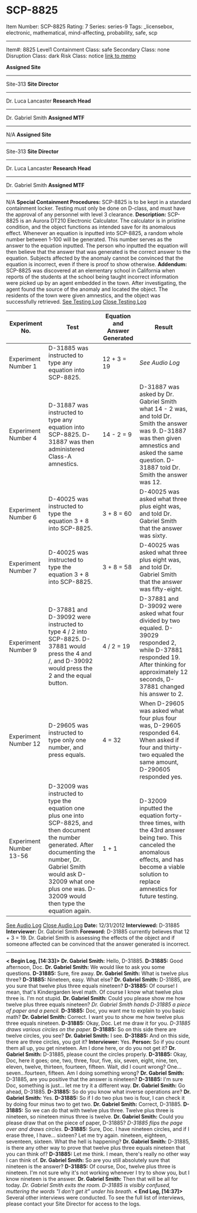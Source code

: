 # SCP-8825
Item Number: SCP-8825
Rating: 7
Series: series-9
Tags: _licensebox, electronic, mathematical, mind-affecting, probability, safe, scp

---

Item#: 8825
Level1
Containment Class:
safe
Secondary Class:
none
Disruption Class:
dark
Risk Class:
notice
[link to memo](/classification-committee-memo)  

**Assigned Site**
* * *
Site-313
**Site Director**
* * *
Dr. Luca Lancaster
**Research Head**
* * *
Dr. Gabriel Smith
**Assigned MTF**
* * *
N/A
**Assigned Site**
* * *
Site-313
**Site Director**
* * *
Dr. Luca Lancaster
**Research Head**
* * *
Dr. Gabriel Smith
**Assigned MTF**
* * *
N/A
**Special Containment Procedures:** SCP-8825 is to be kept in a standard containment locker. Testing must only be done on D-class, and must have the approval of any personnel with level 3 clearance.
**Description:** SCP-8825 is an Aurora DT210 Electronic Calculator. The calculator is in pristine condition, and the object functions as intended save for its anomalous effect. Whenever an equation is inputted into SCP-8825, a random whole number between 1-100 will be generated. This number serves as the answer to the equation inputted. The person who inputted the equation will then believe that the answer that was generated is the correct answer to the equation. Subjects affected by the anomaly cannot be convinced that the equation is incorrect, even if there is proof to show otherwise.
**Addendum:** SCP-8825 was discovered at an elementary school in California when reports of the students at the school being taught incorrect information were picked up by an agent embedded in the town. After investigating, the agent found the source of the anomaly and located the object. The residents of the town were given amnestics, and the object was successfully retrieved.
[See Testing Log](javascript:;)
[Close Testing Log](javascript:;)
  
Experiment No. | Test | Equation and Answer Generated | Result  
---|---|---|---  
Experiment Number 1 | D-31885 was instructed to type any equation into SCP-8825. | 12 + 3 = 19 | _See Audio Log_  
Experiment Number 4 | D-31887 was instructed to type any equation into SCP-8825. D-31887 was then administered Class-A amnestics. | 14 - 2 = 9 | D-31887 was asked by Dr. Gabriel Smith what 14 - 2 was, and told Dr. Smith the answer was 9. D-31887 was then given amnestics and asked the same question. D-31887 told Dr. Smith the answer was 12.  
Experiment Number 6 | D-40025 was instructed to type the equation 3 + 8 into SCP-8825. | 3 + 8 = 60 | D-40025 was asked what three plus eight was, and told Dr. Gabriel Smith that the answer was sixty.  
Experiment Number 7 | D-40025 was instructed to type the equation 3 + 8 into SCP-8825. | 3 + 8 = 58 | D-40025 was asked what three plus eight was, and told Dr. Gabriel Smith that the answer was fifty-eight.  
Experiment Number 9 | D-37881 and D-39092 were instructed to type 4 / 2 into SCP-8825. D-37881 would press the 4 and /, and D-39092 would press the 2 and the equal button. | 4 / 2 = 19 | D-37881 and D-39092 were asked what four divided by two equaled. D-39029 responded 2, while D-37881 responded 19. After thinking for approximately 12 seconds, D-37881 changed his answer to 2.  
Experiment Number 12 | D-29605 was instructed to type only one number, and press equals. | 4 = 32 | When D-29605 was asked what four plus four was, D-29605 responded 64. When asked if four and thirty-two equaled the same amount, D-290605 responded yes.  
Experiment Number 13-56 | D-32009 was instructed to type the equation one plus one into SCP-8825, and then document the number generated. After documenting the number, Dr. Gabriel Smith would ask D-32009 what one plus one was. D-32009 would then type the equation again. | 1 + 1 | D-32009 inputted the equation forty-three times, with the 43rd answer being two. This canceled the anomalous effects, and has become a viable solution to replace amnestics for future testing.  
[See Audio Log](javascript:;)
[Close Audio Log](javascript:;)
**Date:** 12/31/2012
**Interviewed:** D-31885
**Interviewer:** Dr. Gabriel Smith
**Foreword:** D-31885 currently believes that 12 + 3 = 19. Dr. Gabriel Smith is assessing the effects of the object and if someone affected can be convinced that the answer generated is incorrect.
* * *
**< Begin Log, [14:33]>**
**Dr. Gabriel Smith:** Hello, D-31885.
**D-31885:** Good afternoon, Doc.
**Dr. Gabriel Smith:** We would like to ask you some questions.
**D-31885:** Sure, fire away.
**Dr. Gabriel Smith:** What is twelve plus three?
**D-31885:** Nineteen, easy. What else?
**Dr. Gabriel Smith:** D-31885, are you sure that twelve plus three equals nineteen?
**D-31885:** Of course! I mean, that's Kindergarden level math. Of course I know what twelve plus three is. I'm not stupid.
**Dr. Gabriel Smith:** Could you please show me how twelve plus three equals nineteen?
_Dr. Gabriel Smith hands D-31885 a piece of paper and a pencil._
**D-31885:** Doc, you want me to explain to you basic math?
**Dr. Gabriel Smith:** Correct. I want you to show me how twelve plus three equals nineteen.
**D-31885:** Okay, Doc. Let me draw it for you.
_D-31885 draws various circles on the paper._
**D-31885:** So on this side there are twelve circles, you see?
**Dr. Gabriel Smith:** I see.
**D-31885:** And on this side, there are three circles, you got it?
**Interviewer:** Yes.
**Person:** So if you count them all up, you get nineteen. Am I done here, or do you not get it?
**Dr. Gabriel Smith:** D-31885, please count the circles properly.
**D-31885:** Okay, Doc, here it goes; one, two, three, four, five, six, seven, eight, nine, ten, eleven, twelve, thirteen, fourteen, fifteen. Wait, did I count wrong? One…seven…fourteen, fifteen. Am I doing something wrong?
**Dr. Gabriel Smith:** D-31885, are you positive that the answer is nineteen?
**D-31885:** I'm sure Doc, something is just… let me try it a different way.
**Dr. Gabriel Smith:** Go ahead, D-31885.
**D-31885:** So do you know what inverse operations are?
**Dr. Gabriel Smith:** Yes.
**D-31885:** So if I do two plus two is four, I can check it by doing four minus two to get two.
**Dr. Gabriel Smith:** Correct, D-31885.
**D-31885:** So we can do that with twelve plus three. Twelve plus three is nineteen, so nineteen minus three is twelve.
**Dr. Gabriel Smith:** Could you please draw that on the piece of paper, D-31885?
_D-31885 flips the page over and draws circles._
**D-31885:** Sure, Doc. I have nineteen circles, and if I erase three, I have… sixteen? Let me try again. nineteen, eighteen, seventeen, sixteen. What the hell is happening?
**Dr. Gabriel Smith:** D-31885, is there any other way to prove that twelve plus three equals nineteen that you can think of?
**D-31885:** Let me think. I mean, there's really no other way I can think of.
**Dr. Gabriel Smith:** So are you still absolutely sure that nineteen is the answer?
**D-31885:** Of course, Doc, twelve plus three is nineteen. I'm not sure why it's not working whenever I try to show you, but I know nineteen is the answer.
**Dr. Gabriel Smith:** Then that will be all for today.
_Dr. Gabriel Smith exits the room. D-31885 is visibly confused, muttering the words "I don't get it" under his breath._
**< End Log, [14:37]>**
Several other interviews were conducted. To see the full list of interviews, please contact your Site Director for access to the logs.